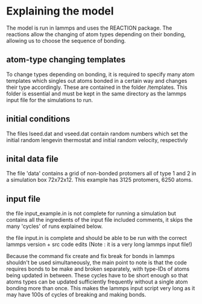 # Explaining the model

The model is run in lammps and uses the REACTION package. The reactions allow the changing of atom types depending on their bonding, allowing us to choose the sequence of bonding.


## atom-type changing templates

To change types depending on bonding, it is required to specify many atom templates which singles out atoms bonded in a certain way and changes their type accordingly. These are contained in the folder /templates. This folder is essential and must be kept in the same directory as the lammps input file for the simulations to run.

## initial conditions

The files lseed.dat and vseed.dat contain random numbers which set the initial random lengevin thermostat and initial random velocity, respectivly

## inital data file

The file 'data' contains a grid of non-bonded protomers all of type 1 and 2 in a simulation box 72x72x12. This example has 3125 protomers, 6250 atoms. 

## input file

the file input_example.in is not complete for running a simulation but contains all the ingredients of the input file included comments, it skips the many 'cycles' of runs explained below.

the file input.in is complete and should be able to be run with the correct lammps version + src code edits (Note : it is a very long lammps input file!)

Because the command fix create and fix break for bonds in lammps shouldn't be used simultaneously, the main point to note is that the code requires bonds to be make and broken separately, with type-IDs of atoms being updated in between. These cycles have to be short enough so that atoms types can be updated sufficiently frequently without a single atom bonding more than once. This makes the lammps input script very long as it may have 100s of cycles of breaking and making bonds. 

